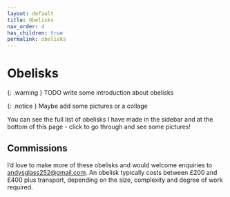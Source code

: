 ```yaml
---
layout: default
title: Obelisks
nav_order: 4
has_children: true
permalink: obelisks
---
```


# Obelisks

{: .warning }
TODO write some introduction about obelisks

{: .notice }
Maybe add some pictures or a collage

You can see the full list of obelisks I have made in the sidebar and at the bottom of this page - click to go through and see some pictures!

## Commissions

I’d love to make more of these obelisks and would welcome enquiries to [andysglass252@gmail.com](mailto:andysglass252@gmail.com). An obelisk typically costs between £200 and £400 plus transport, depending on the size, complexity and degree of work required.
